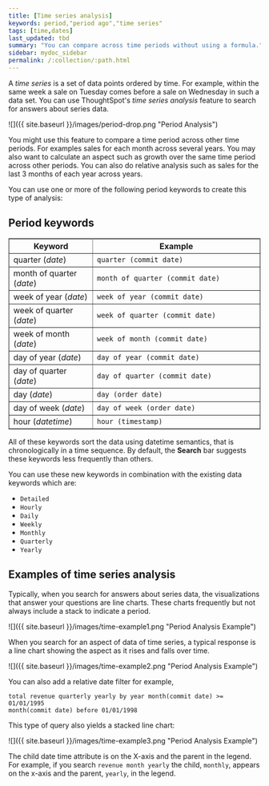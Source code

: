 ```yaml
---
title: [Time series analysis]
keywords: period,"period ago","time series"
tags: [time,dates]
last_updated: tbd
summary: "You can compare across time periods without using a formula."
sidebar: mydoc_sidebar
permalink: /:collection/:path.html
---
```

A _time series_ is a set of data points ordered by time. For example, within the
same week a sale on Tuesday comes before a sale on Wednesday in such a data set.
You can use ThoughtSpot's _time series analysis_ feature to search for answers
about series data.

![]({{ site.baseurl }}/images/period-drop.png "Period Analysis")

You might use this feature to compare a time period across other time periods.
For examples sales for each month across several years.  You may also want to
calculate an aspect such as growth over the same time period across other
periods. You can also do relative analysis such as sales for the last 3 months of
each year across years.

You can use one or more of the following period keywords to create this type of
analysis:

## Period keywords

<table cellpadding="4" cellspacing="0" summary="" class="table" frame="border" border="1" rules="all">
   <colgroup>
      <col style="width:25%" />
      <col style="width:50%" />
   </colgroup>
  <tr>
    <th>Keyword</th>
    <th>Example</th>
  </tr>
  <tr>
    <td>quarter (<i>date</i>)</td>
    <td><code>quarter (commit date)</code></td>
  </tr>
  <tr>
    <td>month of quarter (<i>date</i>)</td>
    <td><code>month of quarter (commit date)</code></td>
  </tr>
  <tr>
    <td>week of year (<i>date</i>)</td>
    <td><code>week of year (commit date)</code></td>
  </tr>
  <tr>
    <td>week of quarter (<i>date</i>)</td>
    <td><code>week of quarter (commit date)</code></td>
  </tr>
  <tr>
    <td>week of month (<i>date</i>)</td>
    <td><code>week of month (commit date)</code></td>
  </tr>
  <tr>
    <td>day of year (<i>date</i>)</td>
    <td><code>day of year (commit date)</code></td>
  </tr>
  <tr>
    <td>day of quarter (<i>date</i>)</td>
    <td><code>day of quarter (commit date)</code></td>
  </tr>
  <tr>
    <td>day (<i>date</i>)</td>
    <td><code>day (order date)</code></td>
  </tr>
  <tr>
    <td>day of week (<i>date</i>)</td>
    <td><code>day of week (order date)</code></td>
  </tr>
  <tr>
    <td>hour (<i>datetime</i>)</td>
    <td><code>hour (timestamp)</code></td>
  </tr>
</table>

All of these keywords sort the data using datetime semantics, that is
chronologically in a time sequence. By default, the **Search** bar suggests
these keywords less frequently than others.

You can use these new keywords in combination with the existing data keywords which are:

* `Detailed`
* `Hourly`
* `Daily`
* `Weekly`
* `Monthly`
* `Quarterly`
* `Yearly`

##  Examples of time series analysis

Typically, when you search for answers about series data, the visualizations
that answer your questions are line charts. These charts frequently but not
always include a stack to indicate a period.

![]({{ site.baseurl }}/images/time-example1.png "Period Analysis Example")

When you search for an aspect of data of time series, a typical response is a
line chart showing the aspect as it rises and falls over time.

![]({{ site.baseurl }}/images/time-example2.png "Period Analysis Example")

You can also add a relative date filter for example,

```
total revenue quarterly yearly by year month(commit date) >= 01/01/1995
month(commit date) before 01/01/1998
```

This type of query also yields a stacked line chart:

![]({{ site.baseurl }}/images/time-example3.png "Period Analysis Example")

The child date time attribute is on the X-axis and the parent in the legend. For
example, if you search `revenue month yearly` the child, `monthly`, appears on
the x-axis and the parent, `yearly`, in the legend.
